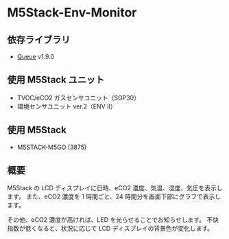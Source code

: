 # M5Stack-Env-Monitor

## 依存ライブラリ

- [Queue](https://github.com/SMFSW/Queue) v1.9.0

## 使用 M5Stack ユニット

- TVOC/eCO2 ガスセンサユニット（SGP30）
- 環境センサユニット ver.2（ENV II）

## 使用 M5Stack

- M5STACK-M5GO (3875)

## 概要

M5Stack の LCD ディスプレイに日時、eCO2 濃度、気温、湿度、気圧を表示します。
また、eCO2 濃度を 1 時間ごと、24 時間分を画面下部にグラフで表示します。

その他、eCO2 濃度が高ければ、LED を光らせることでお知らせします。
不快指数が低くなると、状況に応じて LCD ディスプレイの背景色が変化します。
